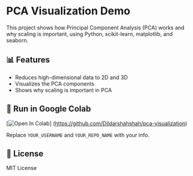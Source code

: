# PCA Visualization Demo

This project shows how Principal Component Analysis (PCA) works and why scaling is important, using Python, scikit-learn, matplotlib, and seaborn.

## 📊 Features
- Reduces high-dimensional data to 2D and 3D
- Visualizes the PCA components
- Shows why scaling is important in PCA

## 🔗 Run in Google Colab
[![Open In Colab](https://colab.research.google.com/assets/colab-badge.svg)]
(https://github.com/Dildarshahshah/pca-visualization)

Replace `YOUR_USERNAME` and `YOUR_REPO_NAME` with your info.

## 📄 License
MIT License
